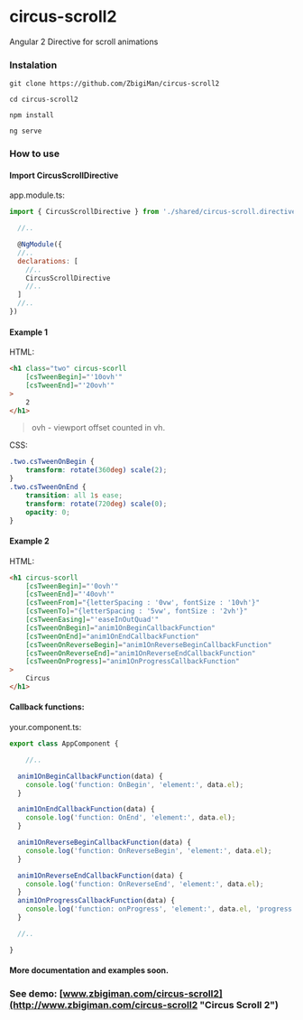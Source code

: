 # circus-scroll2
Angular 2 Directive for scroll animations

### Instalation

```
git clone https://github.com/ZbigiMan/circus-scroll2

cd circus-scroll2

npm install

ng serve

```

### How to use

#### Import CircusScrollDirective

app.module.ts:

```javascript
import { CircusScrollDirective } from './shared/circus-scroll.directive';

  //..

  @NgModule({
  //..   
  declarations: [
    //..
    CircusScrollDirective
    //..    
  ]
  //.. 
})
```

#### Example 1

HTML:

```html
<h1 class="two" circus-scorll
    [csTweenBegin]="'10ovh'"
    [csTweenEnd]="'20ovh'"               
>
    2
</h1>
```

>ovh - viewport offset counted in vh.

CSS:

```CSS
.two.csTweenOnBegin {               
    transform: rotate(360deg) scale(2);
}
.two.csTweenOnEnd {
    transition: all 1s ease;
    transform: rotate(720deg) scale(0);
    opacity: 0;
}
```

#### Example 2

HTML:

```html
<h1 circus-scorll
    [csTweenBegin]="'0ovh'"
    [csTweenEnd]="'40ovh'"
    [csTweenFrom]="{letterSpacing : '0vw', fontSize : '10vh'}"
    [csTweenTo]="{letterSpacing : '5vw', fontSize : '2vh'}"
    [csTweenEasing]="'easeInOutQuad'"
    [csTweenOnBegin]="anim1OnBeginCallbackFunction"
    [csTweenOnEnd]="anim1OnEndCallbackFunction"
    [csTweenOnReverseBegin]="anim1OnReverseBeginCallbackFunction"
    [csTweenOnReverseEnd]="anim1OnReverseEndCallbackFunction"
    [csTweenOnProgress]="anim1OnProgressCallbackFunction"
>
    Circus
</h1>
```

#### Callback functions:

your.component.ts:

```javascript
export class AppComponent {

    //..    

  anim1OnBeginCallbackFunction(data) {
    console.log('function: OnBegin', 'element:', data.el);
  }

  anim1OnEndCallbackFunction(data) {
    console.log('function: OnEnd', 'element:', data.el);
  }

  anim1OnReverseBeginCallbackFunction(data) {
    console.log('function: OnReverseBegin', 'element:', data.el);
  }

  anim1OnReverseEndCallbackFunction(data) {
    console.log('function: OnReverseEnd', 'element:', data.el);
  }
  anim1OnProgressCallbackFunction(data) {
    console.log('function: onProgress', 'element:', data.el, 'progress:', data.progress);
  }

  //.. 

}
```

#### More documentation and examples soon.
### See demo: [www.zbigiman.com/circus-scroll2](http://www.zbigiman.com/circus-scroll2 "Circus Scroll 2")


